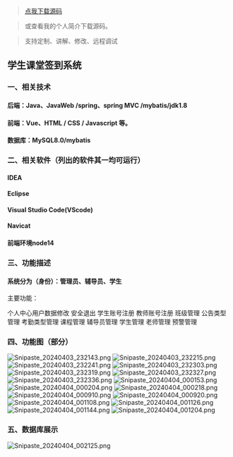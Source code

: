 > [点我下载源码](https://www.notmaker.com/detail/56ea83fd273d4ff299ac1e3026b70646/ghp20250322) 


> 或查看我的个人简介下载源码。

> 支持定制、讲解、修改、远程调试


## 学生课堂签到系统


### 一、相关技术
#### 后端：Java、JavaWeb /spring、spring MVC /mybatis/jdk1.8
#### 前端：Vue、HTML / CSS / Javascript 等。
#### 数据库：MySQL8.0/mybatis
### 二、相关软件（列出的软件其一均可运行）
#### IDEA

#### Eclipse

#### Visual Studio Code(VScode)

#### Navicat

#### 前端环境node14

### 三、功能描述
#### 系统分为（身份）：管理员、辅导员、学生
主要功能：

个人中心用户数据修改
安全退出
学生账号注册
教师账号注册
班级管理
公告类型管理
考勤类型管理
课程管理
辅导员管理
学生管理
老师管理
预警管理

### 四、功能图（部分）
![Snipaste_20240403_232143.png](https://store.ptcc9.top/notmaker/user_upload/3bd80f18ce8947948de216e157f71105/2024-04-04%2000:18:47_Snipaste_2024-04-03_23-21-43.png)
![Snipaste_20240403_232215.png](https://store.ptcc9.top/notmaker/user_upload/3bd80f18ce8947948de216e157f71105/2024-04-04%2000:18:56_Snipaste_2024-04-03_23-22-15.png)
![Snipaste_20240403_232241.png](https://store.ptcc9.top/notmaker/user_upload/3bd80f18ce8947948de216e157f71105/2024-04-04%2000:19:05_Snipaste_2024-04-03_23-22-41.png)
![Snipaste_20240403_232303.png](https://store.ptcc9.top/notmaker/user_upload/3bd80f18ce8947948de216e157f71105/2024-04-04%2000:19:13_Snipaste_2024-04-03_23-23-03.png)
![Snipaste_20240403_232319.png](https://store.ptcc9.top/notmaker/user_upload/3bd80f18ce8947948de216e157f71105/2024-04-04%2000:19:20_Snipaste_2024-04-03_23-23-19.png)
![Snipaste_20240403_232327.png](https://store.ptcc9.top/notmaker/user_upload/3bd80f18ce8947948de216e157f71105/2024-04-04%2000:19:26_Snipaste_2024-04-03_23-23-27.png)
![Snipaste_20240403_232336.png](https://store.ptcc9.top/notmaker/user_upload/3bd80f18ce8947948de216e157f71105/2024-04-04%2000:19:36_Snipaste_2024-04-03_23-23-36.png)
![Snipaste_20240404_000153.png](https://store.ptcc9.top/notmaker/user_upload/3bd80f18ce8947948de216e157f71105/2024-04-04%2000:19:41_Snipaste_2024-04-04_00-01-53.png)
![Snipaste_20240404_000204.png](https://store.ptcc9.top/notmaker/user_upload/3bd80f18ce8947948de216e157f71105/2024-04-04%2000:19:55_Snipaste_2024-04-04_00-02-04.png)
![Snipaste_20240404_000218.png](https://store.ptcc9.top/notmaker/user_upload/3bd80f18ce8947948de216e157f71105/2024-04-04%2000:20:02_Snipaste_2024-04-04_00-02-18.png)
![Snipaste_20240404_000910.png](https://store.ptcc9.top/notmaker/user_upload/3bd80f18ce8947948de216e157f71105/2024-04-04%2000:20:08_Snipaste_2024-04-04_00-09-10.png)
![Snipaste_20240404_000920.png](https://store.ptcc9.top/notmaker/user_upload/3bd80f18ce8947948de216e157f71105/2024-04-04%2000:20:14_Snipaste_2024-04-04_00-09-20.png)
![Snipaste_20240404_001108.png](https://store.ptcc9.top/notmaker/user_upload/3bd80f18ce8947948de216e157f71105/2024-04-04%2000:20:22_Snipaste_2024-04-04_00-11-08.png)
![Snipaste_20240404_001126.png](https://store.ptcc9.top/notmaker/user_upload/3bd80f18ce8947948de216e157f71105/2024-04-04%2000:20:27_Snipaste_2024-04-04_00-11-26.png)
![Snipaste_20240404_001144.png](https://store.ptcc9.top/notmaker/user_upload/3bd80f18ce8947948de216e157f71105/2024-04-04%2000:20:32_Snipaste_2024-04-04_00-11-44.png)
![Snipaste_20240404_001204.png](https://store.ptcc9.top/notmaker/user_upload/3bd80f18ce8947948de216e157f71105/2024-04-04%2000:20:37_Snipaste_2024-04-04_00-12-04.png)
### 五、数据库展示
![Snipaste_20240404_002125.png](https://store.ptcc9.top/notmaker/user_upload/3bd80f18ce8947948de216e157f71105/2024-04-04%2000:21:41_Snipaste_2024-04-04_00-21-25.png)
